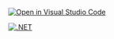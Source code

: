 [![Open in Visual Studio Code](https://classroom.github.com/assets/open-in-vscode-718a45dd9cf7e7f842a935f5ebbe5719a5e09af4491e668f4dbf3b35d5cca122.svg)](https://classroom.github.com/online_ide?assignment_repo_id=11859786&assignment_repo_type=AssignmentRepo)

[![.NET](https://github.com/IngSoft-ISA2-2023-2/obligatorio-bejerez-jaume-ruiz/actions/workflows/tests.yaml/badge.svg)](https://github.com/IngSoft-ISA2-2023-2/obligatorio-bejerez-jaume-ruiz/actions/workflows/tests.yaml)
